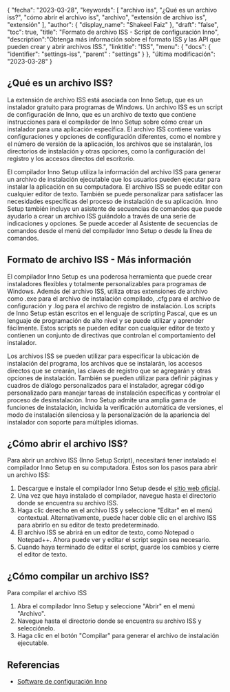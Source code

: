 {
"fecha": "2023-03-28",
  "keywords": [
"archivo iss",
"¿Qué es un archivo iss?",
"cómo abrir el archivo iss",
"archivo",
"extensión de archivo iss",
"extensión"
],
  "author": {
"display_name": "Shakeel Faiz"
},
"draft": "false",
"toc": true,
"title": "Formato de archivo ISS - Script de configuración Inno",
  "description":"Obtenga más información sobre el formato ISS y las API que pueden crear y abrir archivos ISS.",
"linktitle": "ISS",
  "menu": {
    "docs": {
      "identifier": "settings-iss",
"parent" : "settings"
}
},
"última modificación": "2023-03-28"
}

## ¿Qué es un archivo ISS?

La extensión de archivo ISS está asociada con Inno Setup, que es un instalador gratuito para programas de Windows. Un archivo ISS es un script de configuración de Inno, que es un archivo de texto que contiene instrucciones para el compilador de Inno Setup sobre cómo crear un instalador para una aplicación específica. El archivo ISS contiene varias configuraciones y opciones de configuración diferentes, como el nombre y el número de versión de la aplicación, los archivos que se instalarán, los directorios de instalación y otras opciones, como la configuración del registro y los accesos directos del escritorio.

El compilador Inno Setup utiliza la información del archivo ISS para generar un archivo de instalación ejecutable que los usuarios pueden ejecutar para instalar la aplicación en su computadora. El archivo ISS se puede editar con cualquier editor de texto. También se puede personalizar para satisfacer las necesidades específicas del proceso de instalación de su aplicación. Inno Setup también incluye un asistente de secuencias de comandos que puede ayudarlo a crear un archivo ISS guiándolo a través de una serie de indicaciones y opciones. Se puede acceder al Asistente de secuencias de comandos desde el menú del compilador Inno Setup o desde la línea de comandos.

## Formato de archivo ISS - Más información

El compilador Inno Setup es una poderosa herramienta que puede crear instaladores flexibles y totalmente personalizables para programas de Windows. Además del archivo ISS, utiliza otras extensiones de archivo como .exe para el archivo de instalación compilado, .cfg para el archivo de configuración y .log para el archivo de registro de instalación. Los scripts de Inno Setup están escritos en el lenguaje de scripting Pascal, que es un lenguaje de programación de alto nivel y se puede utilizar y aprender fácilmente. Estos scripts se pueden editar con cualquier editor de texto y contienen un conjunto de directivas que controlan el comportamiento del instalador.

Los archivos ISS se pueden utilizar para especificar la ubicación de instalación del programa, los archivos que se instalarán, los accesos directos que se crearán, las claves de registro que se agregarán y otras opciones de instalación. También se pueden utilizar para definir páginas y cuadros de diálogo personalizados para el instalador, agregar código personalizado para manejar tareas de instalación específicas y controlar el proceso de desinstalación. Inno Setup admite una amplia gama de funciones de instalación, incluida la verificación automática de versiones, el modo de instalación silenciosa y la personalización de la apariencia del instalador con soporte para múltiples idiomas.

## ¿Cómo abrir el archivo ISS?

Para abrir un archivo ISS (Inno Setup Script), necesitará tener instalado el compilador Inno Setup en su computadora. Estos son los pasos para abrir un archivo ISS:

1. Descargue e instale el compilador Inno Setup desde el [sitio web oficial](https://jrsoftware.org/isdl.php).
2. Una vez que haya instalado el compilador, navegue hasta el directorio donde se encuentra su archivo ISS.
3. Haga clic derecho en el archivo ISS y seleccione "Editar" en el menú contextual. Alternativamente, puede hacer doble clic en el archivo ISS para abrirlo en su editor de texto predeterminado.
4. El archivo ISS se abrirá en un editor de texto, como Notepad o Notepad++. Ahora puede ver y editar el script según sea necesario.
5. Cuando haya terminado de editar el script, guarde los cambios y cierre el editor de texto.

## ¿Cómo compilar un archivo ISS?

Para compilar el archivo ISS

1. Abra el compilador Inno Setup y seleccione "Abrir" en el menú "Archivo".
2. Navegue hasta el directorio donde se encuentra su archivo ISS y selecciónelo.
3. Haga clic en el botón "Compilar" para generar el archivo de instalación ejecutable.

## Referencias
* [Software de configuración Inno](https://jrsoftware.org/isdl.php)

